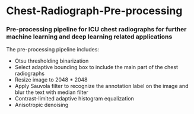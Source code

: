 # Chest-Radiograph-Pre-processing
### Pre-processing pipeline for ICU chest radiographs for further machine learning and deep learning related applications
The pre-processing pipeline includes:
- Otsu thresholding binarization
- Select adaptive bounding box to include the main part of the chest radiographs
- Resize image to 2048 * 2048
- Apply Sauvola filter to recognize the annotation label on the image and blur the text with median filter
- Contrast-limited adaptive histogram equalization
- Anisotropic denoising


